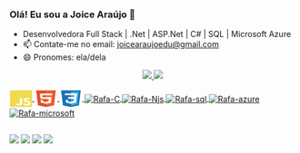 ### Olá! Eu sou a Joice Araújo 👋

- Desenvolvedora Full Stack | .Net | ASP.Net | C# | SQL | Microsoft Azure
- 📫 Contate-me no email: joicearaujoedu@gmail.com
- 😄 Pronomes: ela/dela
<div align="center">
  <a href="https://github.com/joiceraujo">
  <img height="150em" src="https://github-readme-stats.vercel.app/api?username=joiceraujo&show_icons=true&theme=radical&include_all_commits=true&count_private=true"/>
  <img height="130em" src="https://github-readme-stats.vercel.app/api/top-langs/?username=joiceraujo&layout=compact&langs_count=7&theme=radical"/>
</div> 
<div style="display: inline_block"><br>
  <img align="center" alt="Rafa-Js" height="30" width="40" src="https://raw.githubusercontent.com/devicons/devicon/master/icons/javascript/javascript-plain.svg">
  <img align="center" alt="Rafa-HTML" height="30" width="40" src="https://raw.githubusercontent.com/devicons/devicon/master/icons/html5/html5-original.svg">
  <img align="center" alt="Rafa-CSS" height="30" width="40" src="https://raw.githubusercontent.com/devicons/devicon/master/icons/css3/css3-original.svg">
  <img align="center" alt="Rafa-C" width="40" height="40" src="https://img.icons8.com/nolan/64/c-sharp-logo.png" alt="c-sharp-logo"/>
  <img align="center" alt="Rafa-Njs" width="48" height="48" src="https://img.icons8.com/color/48/nodejs.png" alt="nodejs"/>
  <img align="center" alt="Rafa-sql" width="40" height="40" src="https://img.icons8.com/external-bearicons-blue-bearicons/64/external-SQL-file-extension-bearicons-blue-bearicons.png" alt="external-SQL-file-extension-bearicons-blue-bearicons"/>
  <img align="center" alt="Rafa-azure" width="24" height="24" src="https://img.icons8.com/external-tal-revivo-shadow-tal-revivo/24/external-development-experience-through-the-native-integrations-of-azure-with-visual-studio-logo-shadow-tal-revivo.png" alt="external-development-experience-through-the-native-integrations-of-azure-with-visual-studio-logo-shadow-tal-revivo"/>
  <img align="center" alt="Rafa-microsoft" width="40" height="40" src="https://img.icons8.com/color/48/microsoft.png" alt="microsoft"/>
</div>

##

<div> 
  <a href="https://www.instagram.com/joice.tech/" target="_blank"><img src="https://img.shields.io/badge/-Instagram-%23E4405F?style=for-the-badge&logo=instagram&logoColor=white" target="_blank"></a>
 <a href="joiceraujo#6896" target="_blank"><img src="https://img.shields.io/badge/Discord-7289DA?style=for-the-badge&logo=discord&logoColor=white" target="_blank"></a> 
  <a href = "mailto:joicearaujoedu@gmail.com"><img src="https://img.shields.io/badge/-Gmail-%23333?style=for-the-badge&logo=gmail&logoColor=white" target="_blank"></a>
  <a href="https://www.linkedin.com/in/joicearaujodev/" target="_blank"><img src="https://img.shields.io/badge/-LinkedIn-%230077B5?style=for-the-badge&logo=linkedin&logoColor=white" target="_blank"></a>
  
 
 
</div>  
